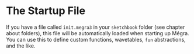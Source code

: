 # The Startup File

If you have a file called `init.megra3` in your `sketchbook` folder (see chapter about folders), this file will be automatically loaded when starting
up Mégra. You can use this to define custom functions, wavetables, `fun` abstractions, and the like.
